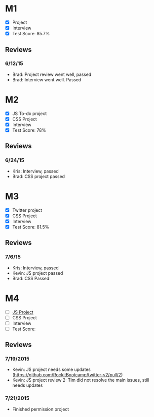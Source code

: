 # M1

- [x] Project 
- [x] Interview
- [x] Test Score: 85.7%

## Reviews

### 6/12/15

- Brad: Project review went well, passed
- Brad: Interview went well. Passed

# M2

- [x] JS To-do project
- [x] CSS Project 
- [x] Interview
- [x] Test Score: 78%

## Reviews

### 6/24/15
- Kris: Interview, passed
- Brad: CSS project passed

# M3

- [x] Twitter project
- [x] CSS Project 
- [x] Interview
- [x] Test Score: 81.5%

## Reviews

### 7/6/15

- Kris: Interview, passed
- Kevin: JS project passed
- Brad: CSS Passed

# M4

- [ ] [JS Project](https://github.com/TJBANEY/twitter2project)
- [ ] CSS Project
- [ ] Interview
- [ ] Test Score:

## Reviews

### 7/19/2015

- Kevin: JS project needs some updates (https://github.com/RockitBootcamp/twitter-v2/pull/2)
- Kevin: JS project review 2: Tim did not resolve the main issues, still needs updates

### 7/21/2015

- Finished permission project
